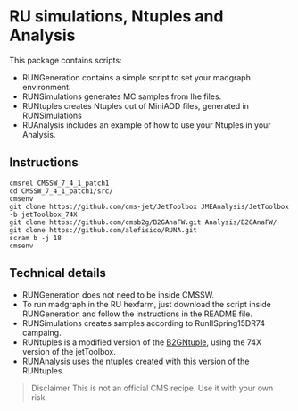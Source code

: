 # RU simulations, Ntuples and Analysis


This package contains scripts:

* RUNGeneration contains a simple script to set your madgraph environment. 
* RUNSimulations generates MC samples from lhe files.
* RUNtuples creates Ntuples out of MiniAOD files, generated in RUNSimulations
* RUAnalysis includes an example of how to use your Ntuples in your Analysis.


## Instructions
```
cmsrel CMSSW_7_4_1_patch1
cd CMSSW_7_4_1_patch1/src/
cmsenv
git clone https://github.com/cms-jet/JetToolbox JMEAnalysis/JetToolbox -b jetToolbox_74X
git clone https://github.com/cmsb2g/B2GAnaFW.git Analysis/B2GAnaFW/
git clone https://github.com/alefisico/RUNA.git 
scram b -j 18
cmsenv
```

## Technical details

* RUNGeneration does not need to be inside CMSSW.
* To run madgraph in the RU hexfarm, just download the script inside RUNGeneration and follow the instructions in the README file.
* RUNSimulations creates samples according to RunIISpring15DR74 campaing.
* RUNtuples is a modified version of the [B2GNtuple](https://github.com/cmsb2g/B2GAnaFW/tree/master), using the 74X version of the jetToolbox.
* RUNAnalysis uses the ntuples created with this version of the RUNtuples. 

> Disclaimer
> This is not an official CMS recipe. Use it with your own risk.
